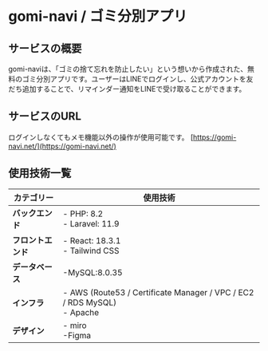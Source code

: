 # gomi-navi / ゴミ分別アプリ

## サービスの概要

gomi-naviは、「ゴミの捨て忘れを防止したい」という想いから作成された、無料のゴミ分別アプリです。ユーザーはLINEでログインし、公式アカウントを友だち追加することで、リマインダー通知をLINEで受け取ることができます。

## サービスのURL

ログインしなくてもメモ機能以外の操作が使用可能です。
[https://gomi-navi.net/](https://gomi-navi.net/)

## 使用技術一覧

| カテゴリー  | 使用技術                              |
| --------------- | ------------------------------------- |
| **バックエンド** | - PHP: 8.2<br>- Laravel: 11.9         |
| **フロントエンド** | - React: 18.3.1<br>- Tailwind CSS    |
| **データベース** | -MySQL:8.0.35   |
| **インフラ**    | - AWS (Route53 / Certificate Manager / VPC / EC2 / RDS MySQL)<br>- Apache |
| **デザイン** | - miro<br>-Figma    |
